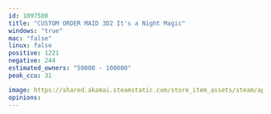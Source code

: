 ```yaml
---
id: 1097580
title: "CUSTOM ORDER MAID 3D2 It's a Night Magic"
windows: "true"
mac: "false"
linux: false
positive: 1221
negative: 244
estimated_owners: "50000 - 100000"
peak_ccu: 31

image: https://shared.akamai.steamstatic.com/store_item_assets/steam/apps/1097580/header.jpg?t=1704419810
opinions:
---
```

